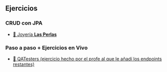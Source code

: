 ## Ejercicios

### CRUD con JPA

- [💎 Joyería **Las Perlas**](lasperlas)

### Paso a paso + Ejercicios en Vivo

- [🧪 QATesters (ejercicio hecho por el profe al que le añadí los endpoints restantes)](QATesters)
